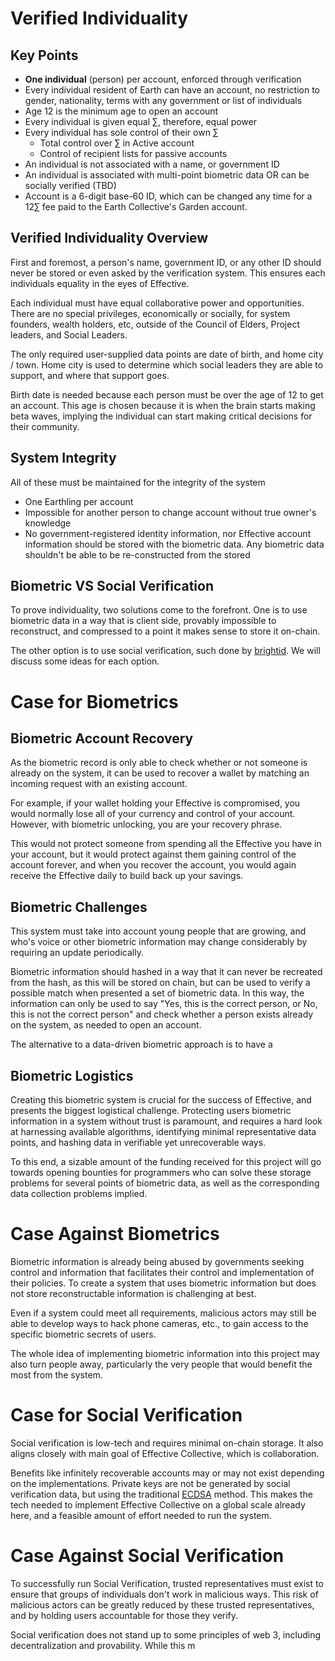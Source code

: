 # Verified Individuality


## Key Points
- **One individual** (person) per account, enforced through verification
- Every individual resident of Earth can have an account, no restriction to gender, nationality, terms with any government or list of individuals
- Age 12 is the minimum age to open an account 
- Every individual is given equal ∑, therefore, equal power
- Every individual has sole control of their own ∑
	- Total control over ∑ in Active account
	- Control of recipient lists for passive accounts
- An individual is not associated with a name, or government ID 
- An individual is associated with multi-point biometric data OR can be socially verified (TBD)
- Account is a 6-digit base-60 ID, which can be changed any time for a 12∑ fee paid to the Earth Collective's Garden account.


## Verified Individuality Overview
First and foremost, a person's name, government ID, or any other ID should never be stored or even asked by the verification system. This ensures each individuals equality in the eyes of Effective. 

Each individual must have equal collaborative power and opportunities. There are no special privileges, economically or socially, for system founders, wealth holders, etc, outside of the Council of Elders, Project leaders, and Social Leaders.

The only required user-supplied data points are date of birth, and home city / town. Home city is used to determine which social leaders they are able to support, and where that support goes. 

Birth date is needed because each person must be over the age of 12 to get an account. This age is chosen because it is when the brain starts making beta waves, implying the individual can start making critical decisions for their community.

## System Integrity
All of these must be maintained for the integrity of the system
 - One Earthling per account
 - Impossible for another person to change account without true owner's knowledge
 - No government-registered identity information, nor Effective account information should be stored with the biometric data. Any biometric data shouldn't be able to be re-constructed from the stored 

## Biometric VS Social Verification
To prove individuality, two solutions come to the forefront. One is to use biometric data in a way that is client side, provably impossible to reconstruct, and compressed to a point it makes sense to store it on-chain. 

The other option is to use social verification, such done by [brightid](https://www.brightid.org/whitepaper). We will discuss some ideas for each option.

# Case for Biometrics
## Biometric Account Recovery
As the biometric record is only able to check whether or not someone is already on the system, it can be used to recover a wallet by matching an incoming request with an existing account. 

For example, if your wallet holding your Effective is compromised, you would normally lose all of your currency and control of your account. However, with biometric unlocking, you are your recovery phrase.

This would not protect someone from spending all the Effective you have in your account, but it would protect against them gaining control of the account forever, and when you recover the account, you would again receive the Effective daily to build back up your savings. 


## Biometric Challenges
This system must take into account young people that are growing, and who's voice or other biometric information may change considerably by requiring an update periodically. 

Biometric information should hashed in a way that it can never be recreated from the hash, as this will be stored on chain, but can be used to verify a possible match when presented a set of biometric data. In this way, the information can only be used to say "Yes, this is the correct person, or No, this is not the correct person" and check whether a person exists already on the system, as needed to open an account. 

The alternative to a data-driven biometric approach is to have a 

## Biometric Logistics
Creating this biometric system is crucial for the success of Effective, and presents the biggest logistical challenge. Protecting users biometric information in a system without trust is paramount, and requires a hard look at harnessing available algorithms, identifying minimal representative data points, and hashing data in verifiable yet unrecoverable ways. 

To this end, a sizable amount of the funding received for this project will go towards opening bounties for programmers who can solve these storage problems for several points of biometric data, as well as the corresponding data collection problems implied. 

# Case Against Biometrics
Biometric information is already being abused by governments seeking control and information that facilitates their control and implementation of their policies. To create a system that uses biometric information but does not store reconstructable information is challenging at best. 

Even if a system could meet all requirements, malicious actors may still be able to develop ways to hack phone cameras, etc., to gain access to the specific biometric secrets of users. 

The whole idea of implementing biometric information into this project may also turn people away, particularly the very people that would benefit the most from the system.


# Case for Social Verification
Social verification is low-tech and requires minimal on-chain storage. It also aligns closely with main goal of Effective Collective, which is collaboration. 

Benefits like infinitely recoverable accounts may or may not exist depending on the implementations. Private keys are not be generated by social verification data, but using the traditional [ECDSA](https://en.wikipedia.org/wiki/Elliptic_Curve_Digital_Signature_Algorithm?ref=hackernoon.com) method. This makes the tech needed to implement Effective Collective on a global scale already here, and a feasible amount of effort needed to run the system. 


# Case Against Social Verification
To successfully run Social Verification, trusted representatives must exist to ensure that groups of individuals don't work in malicious ways. This risk of malicious actors can be greatly reduced by these trusted representatives, and by holding users accountable for those they verify. 

Social verification does not stand up to some principles of web 3, including decentralization and provability. While this m
<!--stackedit_data:
eyJoaXN0b3J5IjpbLTYxMDIzNTY1LC0yMDE0NDY2MTc1LDE4Mz
MxNzM2MjEsMTY4NzgzOTg4NCwtNjM4MjExNzQsLTE2ODQ5MDcx
MjksLTE0Njc0OTQyNCwxMTAwODA2NDc5LC0xNDg3OTY1ODUzLD
g0MzMyNTUzMiwxNTE0NzA2NDI2LC03NzE0NzE3MDksLTIwMDA4
MTk5MjIsMTY2NTc2ODE2NCwxNzQ0Nzk2MzUxLDM1NzMxNjc0LD
czMDk5ODExNl19
-->
